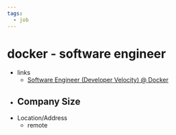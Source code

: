 ```yaml
---
tags:
  - job
---
```

# docker - software engineer 
- links
	- [Software Engineer (Developer Velocity) @ Docker](https://jobs.ashbyhq.com/docker/fe76361e-6c5d-4531-b90f-16f7898bac9d?source=LinkedIn+Posting)
- Company Size
	- 
- Location/Address
	- remote
